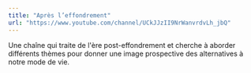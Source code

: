 ```yaml
---
title: "Après l’effondrement"
url: "https://www.youtube.com/channel/UCkJJzII9NrWanvrdvLh_jbQ"
---
```


Une chaîne qui traite de l'ère post-effondrement et cherche à aborder différents thèmes pour donner une image prospective des alternatives à notre mode de vie.
